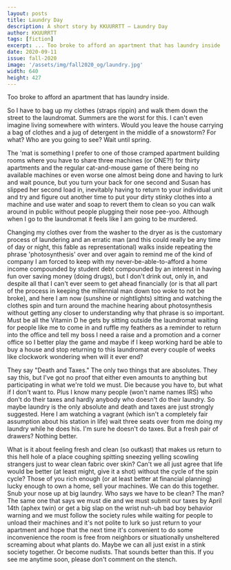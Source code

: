 ```yaml
---
layout: posts
title: Laundry Day
description: A short story by KKUURRTT – Laundry Day
author: KKUURRTT
tags: [fiction]
excerpt: ... Too broke to afford an apartment that has laundry inside ...
date: 2020-09-11
issue: fall-2020
image: '/assets/img/fall2020_og/laundry.jpg'
width: 640
height: 427
---
```


Too broke to afford an apartment that has laundry inside.

So I have to bag up my clothes (straps rippin) and walk them down the
street to the laundromat. Summers are the worst for this. I can't even
imagine living somewhere with winters. Would you leave the house
carrying a bag of clothes and a jug of detergent in the middle of a
snowstorm? For what? Who are you going to see? Wait until spring.

The 'mat is something I prefer to one of those cramped apartment
building rooms where you have to share three machines (or ONE?!) for
thirty apartments and the regular cat-and-mouse game of there being no
available machines or even worse one almost being done and having to
lurk and wait pounce, but you turn your back for one second and Susan
has slipped her second load in, inevitably having to return to your
individual unit and try and figure out another time to put your dirty
stinky clothes into a machine and use water and soap to revert them to
clean so you can walk around in public without people plugging their
nose pee-yoo. Although when I go to the laundromat it feels like I am
going to be murdered.

Changing my clothes over from the washer to the dryer as is the
customary process of laundering and an erratic man (and this could
really be any time of day or night, this fable as representational)
walks inside repeating the phrase 'photosynthesis' over and over again
to remind me of the kind of company I am forced to keep with my
never-be-able-to-afford a home income compounded by student debt
compounded by an interest in having fun over saving money (doing drugs),
but I don't drink out, only in, and despite all that I can't ever seem
to get ahead financially (or is that all part of the process in keeping
the millennial man down too woke to not be broke), and here I am now
(sunshine or nightlights) sitting and watching the clothes spin and turn
around the machine hearing about photosynthesis without getting any
closer to understanding why that phrase is so important. Must be all the
Vitamin D he gets by sitting outside the laundromat waiting for people
like me to come in and ruffle my feathers as a reminder to return into
the office and tell my boss I need a raise and a promotion and a corner
office so I better play the game and maybe if I keep working hard be
able to buy a house and stop returning to this laundromat every couple
of weeks like clockwork wondering when will it ever end?

They say "Death and Taxes." The only two things that are absolutes. They
say this, but I've got no proof that either even amounts to anything but
participating in what we're told we must. Die because you have to, but
what if I don't want to. Plus I know many people (won't name names IRS)
who don't do their taxes and hardly anybody who doesn't do their
laundry. So maybe laundry is the only absolute and death and taxes are
just strongly suggested. Here I am watching a vagrant (which isn't a
completely fair assumption about his station in life) wait three seats
over from me doing my laundry while he does his. I'm sure he doesn't do
taxes. But a fresh pair of drawers? Nothing better.

What is it about feeling fresh and clean (so outkast) that makes us
return to this hell hole of a place coughing spitting sneezing yelling
scowling strangers just to wear clean fabric over skin? Can't we all
just agree that life would be better (at least might, give it a shot)
without the cycle of the spin cycle? Those of you rich enough (or at
least better at financial planning) lucky enough to own a home, sell
your machines. We can do this together. Snub your nose up at big
laundry. Who says we have to be clean? The man? The same one that says
we must die and we must submit our taxes by April 14th (aphex twin) or
get a big slap on the wrist nuh-uh bad boy behavior warning and we must
follow the society rules while waiting for people to unload their
machines and it's not polite to lurk so just return to your apartment
and hope that the next time it's convenient to do some inconvenience the
room is free from neighbors or situationally unsheltered screaming about
what plants do. Maybe we can all just exist in a stink society together.
Or become nudists. That sounds better than this. If you see me anytime
soon, please don't comment on the stench.
